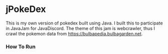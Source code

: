 # jPokeDex
This is my own version of pokedex built using Java. I built this to participate in JavaJam for JavaDiscord.
The theme of this jam is webcrawler, thus I crawl the pokemon data from https://bulbapedia.bulbagarden.net.

### How To Run
